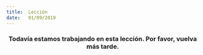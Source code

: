 ```yaml
---
title:  Lección
date:   01/09/2019
---
```


### <center>Todavía estamos trabajando en esta lección. Por favor, vuelva más tarde.</center>